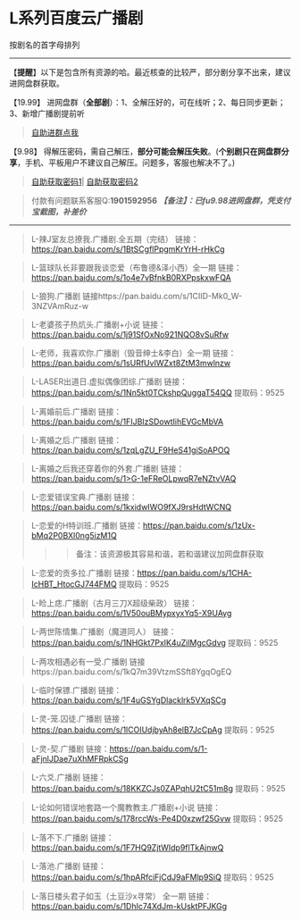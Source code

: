 <h1>L系列百度云广播剧</h1>
按剧名的首字母排列

-----

【**提醒**】以下是包含所有资源的哈。最近核查的比较严，部分剧分享不出来，建议进网盘群获取。


【19.99】 进网盘群（**全部剧**）：1、全解压好的，可在线听；2、每日同步更新；3、新增广播剧提前听
>[自助进群点我](http://pay.tupianmima.com/ma.html)

【9.98】 得解压密码，需自己解压，**部分可能会解压失败**。(**个别剧只在网盘群分享**，手机、平板用户不建议自己解压。问题多，客服也解决不了。)

>[自助获取密码1](http://pay.tupianmima.com/p.php?8tp=t3.13473a126b1998.pg1)|
[自助获取密码2](http://pay.tupianmima.com/p.php?8tp=t2.14178a39b1998.pg1)

>付款有问题联系客服Q:**1901592956**
***【备注】：已fu9.98进网盘群，凭支付宝截图，补差价***

------

>L-辣J室友总撩我.广播剧.全五期（完结）
链接：https://pan.baidu.com/s/1BtSCgflPpgmKrYrH-rHkCg
 
>L-篮球队长非要跟我谈恋爱（布鲁德&泽小西）全一期
链接：https://pan.baidu.com/s/1o4e7vBfnkB0RXPpskxwFQA

>L-狼狗.广播剧
链接https://pan.baidu.com/s/1CIID-Mk0_W-3NZVAmRuz-w

>L-老婆孩子热炕头.广播剧+小说
链接：https://pan.baidu.com/s/1j91SfOxNo921NQO8vSuRfw
 
>L-老师，我喜欢你.广播剧（毁音绅士&李白）全一期
链接：https://pan.baidu.com/s/1sURfUvIWZxt8ZtM3mwlnzw
 
>L-LASER出道日.虚拟偶像团综.广播剧
链接：https://pan.baidu.com/s/1Nn5kt0TCkshpQuggaT54QQ
提取码：9525
 
>L-离婚前后.广播剧
链接：https://pan.baidu.com/s/1FIJBIzSDowtIihEVGcMbVA
 
>L-离婚之后.广播剧 
链接：https://pan.baidu.com/s/1zqLgZU_F9HeS41giSoAPOQ
 
>L-离婚之后我还穿着你的外套.广播剧
链接：	https://pan.baidu.com/s/1>G-1eFReOLpwqR7eNZtvVAQ
 
>L-恋爱错误宝典.广播剧
链接：https://pan.baidu.com/s/1kxidwIWO9fXJ9rsHdtWCNQ
 
>L-恋爱的H特训班.广播剧
链接：https://pan.baidu.com/s/1zUx-bMq2P0BXl0ng5izM1Q
>>>备注：该资源极其容易和谐，若和谐建议加网盘群获取
 
>L-恋爱的贡多拉.广播剧
链接：https://pan.baidu.com/s/1CHA-IcHBT_HtocGJ744FMQ
提取码：9525 
 
>L-睑上痣.广播剧（古月三刀X超级柴政）
链接：https://pan.baidu.com/s/1V50ouBMypxyxYq5-X9UAyg
 
>L-两世陈情集.广播剧（魔道同人）
链接：https://pan.baidu.com/s/1NHGkt7PxIK4uZilMgcGdvg
提取码：9525
 
>L-两攻相遇必有一受.广播剧
链接https://pan.baidu.com/s/1kQ7m39VtzmSSft8YgqOgEQ
 
>L-临时保镖.广播剧
链接：https://pan.baidu.com/s/1F4uGSYgDlacklrk5VXqSCg
 
>L-灵-笼.囚徒.广播剧
链接：https://pan.baidu.com/s/1lCOIUdjbyAh8elB7JcCpAg
提取码：9525
 
>L-灵-契.广播剧
链接：https://pan.baidu.com/s/1-aFjnlJDae7uXhMFRpkCSg
 
>L-六爻.广播剧
链接：https://pan.baidu.com/s/18KKZCJs0ZAPqhU2tC51m8g
提取码：9525 
 
>L-论如何错误地套路一个魔教教主.广播剧+小说
链接：https://pan.baidu.com/s/178rccWs-Pe4D0xzwf25Gvw
提取码：9525 
 
>L-落不下.广播剧
链接：https://pan.baidu.com/s/1F7HQ9ZjtWIdp9flTkAjnwQ
 
>L-落池.广播剧
链接：https://pan.baidu.com/s/1hpARfciFjCdJ9aFMlp9SiQ
提取码：9525
 
>L-落日楼头君子如玉（土豆沙x寻常） 全一期
链接：https://pan.baidu.com/s/1DhIc74XdJm-kUsktPFJKGg
 



